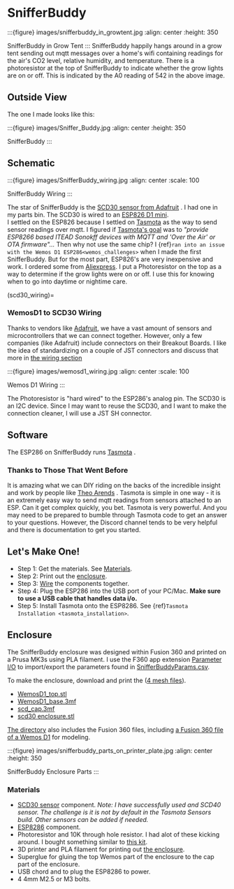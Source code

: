 

# SnifferBuddy

:::{figure} images/snifferbuddy_in_growtent.jpg
:align: center
:height: 350

SnifferBuddy in Grow Tent
:::
SnifferBuddy happily hangs around in a grow tent sending out mqtt messages over a home's wifi containing readings for the air's CO2 level, relative humidity, and temperature.  There is a photoresistor at the top of SnifferBuddy to indicate whether the grow lights are on or off.  This is indicated by the A0 reading of 542 in the above image.



## Outside View
The one I made looks like this:

:::{figure} images/Sniffer_Buddy.jpg
:align: center
:height: 350

SnifferBuddy
:::

## Schematic
:::{figure} images/SnifferBuddy_wiring.jpg
:align: center
:scale: 100

SnifferBuddy Wiring
:::

The star of SnifferBuddy is the [SCD30 sensor from Adafruit](https://www.adafruit.com/product/4867) .  I had one in my parts bin.  The SCD30 is wired to  an
[ESP826 D1 mini](https://i2.wp.com/randomnerdtutorials.com/wp-content/uploads/2019/05/ESP8266-WeMos-D1-Mini-pinout-gpio-pin.png?quality=100&strip=all&ssl=1).  
I settled on the ESP826 because I settled on [Tasmota](https://tasmota.github.io/docs/)  as the way to send sensor readings over mqtt.
I figured if [Tasmota's goal](https://tasmota.github.io/docs/About/) was to *"provide ESP8266 based ITEAD Sonokff devices with MQTT and 'Over the Air' or OTA firmware"...*
Then why not use the same chip?   I {ref}`ran into an issue with the Wemos D1 ESP286<wemos_challenges>` when I made the first SnifferBuddy.  But for the most part, ESP826's are very
inexpensive and work.  I ordered some from [Aliexpress](https://www.aliexpress.us/item/2251832645039000.html).  I put a Photoresistor on the top as a way to determine
if the grow lights were on or off.  I use this for knowing when to go into daytime or nightime care.

(scd30_wiring)=
### WemosD1 to SCD30 Wiring

Thanks to vendors like [Adafruit](https://www.adafruit.com/), we have a vast amount of sensors and microcontrollers that we can connect together.  However, only a few companies (like Adafruit) include connectors on their Breakout Boards.  I like the idea of standardizing on a couple of JST connectors and discuss that more in [the wiring section](wiring)

:::{figure} images/wemosd1_wiring.jpg
:align: center
:scale: 100

Wemos D1 Wiring
:::

The Photoresistor is "hard wired" to the ESP286's analog pin.  The SCD30 is an I2C device.  Since I may want to reuse the SCD30, and I want to make the connection cleaner, I will use a JST SH connector.

## Software

The ESP286 on SnifferBuddy runs [Tasmota](https://tasmota.github.io/docs/) .

### Thanks to Those That Went Before

It is amazing what we can DIY riding on the backs of the incredible insight and work by people like [Theo Arends](https://github.com/arendst) .  Tasmota is simple in one way - it is an extremely easy way to send mqtt readings from sensors attached to an ESP.  Can it get complex quickly, you bet.  Tasmota is very powerful.  And you may need to be prepared to bumble through Tasmota code to get an answer to your questions.  However, the Discord channel tends to be very helpful and there is documentation to get you started.  
<!-- (make-snifferbuddy)= -->
## Let's Make One!

- Step 1: Get the materials. See [Materials](materials).
- Step 2: Print out the [enclosure](enclosure). 
- Step 3: [Wire](scd30_wiring) the components together.
- Step 4: Plug the ESP286 into the USB port of your PC/Mac. __Make sure to use a USB cable that handles data i/o.__
- Step 5: Install Tasmota onto the ESP8286.  See {ref}`Tasmota Installation <tasmota_installation>`.

## Enclosure

The SnifferBuddy enclosure was designed within Fusion 360 and printed on a Prusa MK3s using PLA filament.  I use the F360  app extension [Parameter I/O](https://apps.autodesk.com/FUSION/en/Detail/Index?id=1801418194626000805&appLang=en&os=Win64) to import/export the parameters found in [SnifferBuddyParams.csv](https://github.com/solarslurpi/GrowBuddy/blob/c100124acaab285eadb284a5e7015e569ed76d3c/enclosures/SnifferBuddy/SnifferBuddyParams.csv).

To make the enclosure, download and print the ([4 mesh files](https://github.com/solarslurpi/GrowBuddy/tree/main/enclosures/SnifferBuddy)).
- [WemosD1_top.stl](https://github.com/solarslurpi/GrowBuddy/blob/main/enclosures/SnifferBuddy/WemosD1_top.stl)
- [WemosD1_base.3mf](https://github.com/solarslurpi/GrowBuddy/blob/main/enclosures/SnifferBuddy/wemosD1_base.3mf)
- [scd_cap.3mf](https://github.com/solarslurpi/GrowBuddy/blob/main/enclosures/SnifferBuddy/scd_cap.3mf)
- [scd30 enclosure.stl](https://github.com/solarslurpi/GrowBuddy/blob/main/enclosures/SnifferBuddy/scd30%20enclosure.stl)

[The directory](https://github.com/solarslurpi/GrowBuddy/tree/main/enclosures/SnifferBuddy) also includes the Fusion 360 files, including [a Fusion 360 file of a Wemos D1](https://github.com/solarslurpi/GrowBuddy/blob/main/enclosures/SnifferBuddy/_Wemos.8a6fa8fd-bdae-4608-9551-e9ac450bc9c8.f3d) for modeling.

:::{figure} images/snifferbuddy_parts_on_printer_plate.jpg
:align: center
:height: 350

SnifferBuddy Enclosure Parts
:::



### Materials

- [SCD30 sensor](https://www.adafruit.com/product/4867) component. _Note: I have successfully used and SCD40 sensor.  The challenge is it is not by default in the Tasmota Sensors build.  Other sensors can be added if needed._
- [ESP8286](https://www.aliexpress.us/item/2251832645039000.html) component.
- Photoresistor and 10K through hole resistor.  I had alot of these kicking around. I bought something similar to [this kit](https://amzn.to/3yNZtZd).
- 3D printer and PLA filament for printing out [the enclosure](enclosure).
- Superglue for gluing the top Wemos part of the enclosure to the cap part of the enclosure.
- USB chord and to plug the ESP8286 to power.
- 4 4mm M2.5 or M3 bolts.

